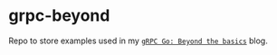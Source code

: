 # grpc-beyond

Repo to store examples used in my [`gRPC Go: Beyond the basics`](https://blog.gopheracademy.com/advent-2017/go-grpc-beyond-basics/) blog.

